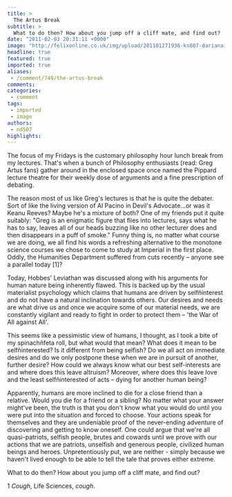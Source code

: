 ```yaml
---
title: >
  The Artus Break
subtitle: >
  What to do then? How about you jump off a cliff mate, and find out?
date: "2011-02-03 20:31:11 +0000"
image: "http://felixonline.co.uk/img/upload/201101271936-ks607-darianai.jpg"
headline: true
featured: true
imported: true
aliases:
 - /comment/749/the-artus-break
comments:
categories:
 - comment
tags:
 - imported
 - image
authors:
 - nd507
highlights:
---
```


The focus of my Fridays is the customary philosophy hour lunch break from my lectures. That's when a bunch of Philosophy enthusiasts (read: Greg Artus fans) gather around in the enclosed space once named the Pippard lecture theatre for their weekly dose of arguments and a fine prescription of debating.

The reason most of us like Greg's lectures is that he is quite the debater. Sort of like the living version of Al Pacino in Devil's Advocate...or was it Keanu Reeves? Maybe he's a mixture of both? One of my friends put it quite suitably: "Greg is an enigmatic figure that flies into lectures, says what he has to say, leaves all of our heads buzzing like no other lecturer does and then disappears in a puff of smoke." Funny thing is, no matter what course we are doing, we all find his words a refreshing alternative to the monotone science courses we chose to come to study at Imperial in the first place. Oddly, the Humanities Department suffered from cuts recently – anyone see a parallel today [1]?

Today, Hobbes' Leviathan was discussed along with his arguments for human nature being inherently flawed. This is backed up by the usual materialist psychology which claims that humans are driven by selfñinterest and do not have a natural inclination towards others. Our desires and needs are what drive us and once we acquire some of our material needs, we are constantly vigilant and ready to fight in order to protect them – 'the War of All against All'.

This seems like a pessimistic view of humans, I thought, as I took a bite of my spinachñfeta roll, but what would that mean? What does it mean to be selfñinterested? Is it different from being selfish? Do we all act on immediate desires and do we only postpone these when we are in pursuit of another, further desire? How could we always know what our best self-interests are and where does this leave altruism? Moreover, where does this leave love and the least selfñinterested of acts – dying for another human being?

Apparently, humans are more inclined to die for a close friend than a relative. Would you die for a friend or a sibling? No matter what your answer might've been, the truth is that you don't know what you would do until you were put into the situation and forced to choose. Your actions speak for themselves and they are undeniable proof of the never-ending adventure of discovering and getting to know oneself. One could argue that we're all quasi-patriots, selfish people, brutes and cowards until we prove with our actions that we are patriots, unselfish and generous people, civilized human beings and heroes. Unpretentiously put, we are neither - simply because we haven't lived enough to be able to tell the tale that proves either extreme.

What to do then? How about you jump off a cliff mate, and find out?

1 *Cough*, Life Sciences, *cough*.
